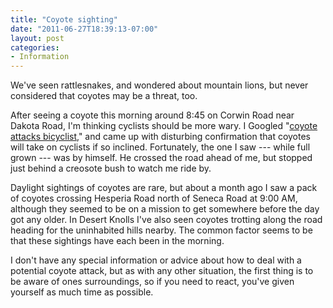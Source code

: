 ```yaml
---
title: "Coyote sighting"
date: "2011-06-27T18:39:13-07:00"
layout: post
categories:
- Information
---
```


We've seen rattlesnakes, and wondered about mountain lions, but never considered that coyotes may be a threat, too.

After seeing a coyote this morning around 8:45 on Corwin Road near Dakota Road, I'm thinking cyclists should be more wary. I Googled "[coyote attacks bicyclist](https://www.google.com/search?client=safari&rls=en&q=coyote+attacks+bicyclist&ie=UTF-8&oe=UTF-8)," and came up with disturbing confirmation that coyotes will take on cyclists if so inclined. Fortunately, the one I saw --- while full grown --- was by himself. He crossed the road ahead of me, but stopped just behind a creosote bush to watch me ride by.

Daylight sightings of coyotes are rare, but about a month ago I saw a pack of coyotes crossing Hesperia Road north of Seneca Road at 9:00 AM, although they seemed to be on a mission to get somewhere before the day got any older. In Desert Knolls I've also seen coyotes trotting along the road heading for the uninhabited hills nearby. The common factor seems to be that these sightings have each been in the morning.

I don't have any special information or advice about how to deal with a potential coyote attack, but as with any other situation, the first thing is to be aware of ones surroundings, so if you need to react, you've given yourself as much time as possible.